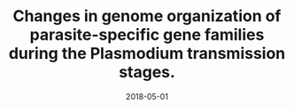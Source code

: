 ---
title: "Changes in genome organization of parasite-specific gene families during the Plasmodium transmission stages."
collection: publications
permalink: /publications/2018-05-01-Changes-in-genome-organization-of-parasite-specific-gene-families-during-the-Plasmodium-transmission-stages
date: 2018-05-01
paperurl: 'https://doi.org/10.1038/s41467-018-04295-5'
code: 'https://noble.gs.washington.edu/proj/plasmo3d_sexualstages/'
citation: 'E.M. Bunnik, K.B. Cook, N.&nbsp;Varoquaux, G.&nbsp;Batugedara, J.&nbsp;Prudhomme, A.&nbsp;Cort, … K.G. Le&nbsp;Roch.
Changes in genome organization of parasite-specific gene families during the <span class="bibtex-protected">Plasmodium</span> transmission stages.
<em>Nature Comm.</em>, 9:1910, 2018.'
---